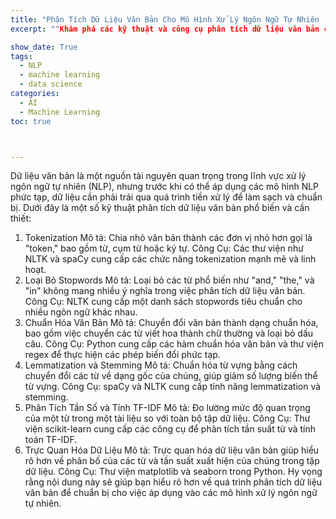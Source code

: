 ```yaml
---
title: "Phân Tích Dữ Liệu Văn Bản Cho Mô Hình Xử Lý Ngôn Ngữ Tự Nhiên (NLP)"
excerpt: ""Khám phá các kỹ thuật và công cụ phân tích dữ liệu văn bản cần thiết để tiền xử lý dữ liệu trước khi đưa vào mô hình xử lý ngôn ngữ tự nhiên (NLP), từ việc tokenization đến loại bỏ stopwords và phân tích tần suất từ."

show_date: True
tags: 
  - NLP
  - machine learning
  - data science
categories:
  - AI
  - Machine Learning
toc: true



---
```


Dữ liệu văn bản là một nguồn tài nguyên quan trọng trong lĩnh vực xử lý ngôn ngữ tự nhiên (NLP), nhưng trước khi có thể áp dụng các mô hình NLP phức tạp, dữ liệu cần phải trải qua quá trình tiền xử lý để làm sạch và chuẩn bị. Dưới đây là một số kỹ thuật phân tích dữ liệu văn bản phổ biến và cần thiết:

1. Tokenization
Mô tả: Chia nhỏ văn bản thành các đơn vị nhỏ hơn gọi là "token," bao gồm từ, cụm từ hoặc ký tự.
Công Cụ: Các thư viện như NLTK và spaCy cung cấp các chức năng tokenization mạnh mẽ và linh hoạt.
2. Loại Bỏ Stopwords
Mô tả: Loại bỏ các từ phổ biến như "and," "the," và "in" không mang nhiều ý nghĩa trong việc phân tích dữ liệu văn bản.
Công Cụ: NLTK cung cấp một danh sách stopwords tiêu chuẩn cho nhiều ngôn ngữ khác nhau.
3. Chuẩn Hóa Văn Bản
Mô tả: Chuyển đổi văn bản thành dạng chuẩn hóa, bao gồm việc chuyển các từ viết hoa thành chữ thường và loại bỏ dấu câu.
Công Cụ: Python cung cấp các hàm chuẩn hóa văn bản và thư viện regex để thực hiện các phép biến đổi phức tạp.
4. Lemmatization và Stemming
Mô tả: Chuẩn hóa từ vựng bằng cách chuyển đổi các từ về dạng gốc của chúng, giúp giảm số lượng biến thể từ vựng.
Công Cụ: spaCy và NLTK cung cấp tính năng lemmatization và stemming.
5. Phân Tích Tần Số và Tính TF-IDF
Mô tả: Đo lường mức độ quan trọng của một từ trong một tài liệu so với toàn bộ tập dữ liệu.
Công Cụ: Thư viện scikit-learn cung cấp các công cụ để phân tích tần suất từ và tính toán TF-IDF.
6. Trực Quan Hóa Dữ Liệu
Mô tả: Trực quan hóa dữ liệu văn bản giúp hiểu rõ hơn về phân bố của các từ và tần suất xuất hiện của chúng trong tập dữ liệu.
Công Cụ: Thư viện matplotlib và seaborn trong Python.
Hy vọng rằng nội dung này sẽ giúp bạn hiểu rõ hơn về quá trình phân tích dữ liệu văn bản để chuẩn bị cho việc áp dụng vào các mô hình xử lý ngôn ngữ tự nhiên.
